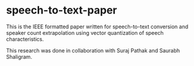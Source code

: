 # speech-to-text-paper
This is the IEEE formatted paper written for speech-to-text conversion and speaker count extrapolation using vector quantization of speech  characteristics. 

This research was done in collaboration with Suraj Pathak and Saurabh Shaligram.

